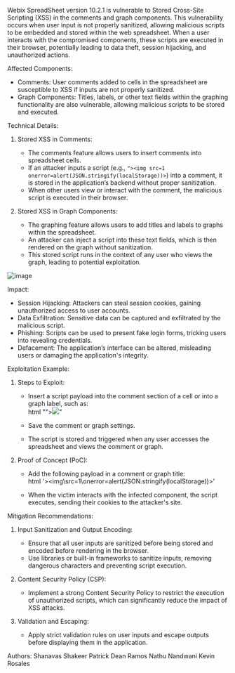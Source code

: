 Webix SpreadSheet version 10.2.1 is vulnerable to Stored Cross-Site Scripting (XSS) in the comments and graph components. This vulnerability occurs when user input is not properly sanitized, allowing malicious scripts to be embedded and stored within the web spreadsheet. When a user interacts with the compromised components, these scripts are executed in their browser, potentially leading to data theft, session hijacking, and unauthorized actions.

Affected Components:
- Comments: User comments added to cells in the spreadsheet are susceptible to XSS if inputs are not properly sanitized.
- Graph Components: Titles, labels, or other text fields within the graphing functionality are also vulnerable, allowing malicious scripts to be stored and executed.

Technical Details:

1. Stored XSS in Comments:
   - The comments feature allows users to insert comments into spreadsheet cells.
   - If an attacker inputs a script (e.g., `"><img src=1 onerror=alert(JSON.stringify(localStorage))>`) into a comment, it is stored in the application’s backend without proper sanitization.
   - When other users view or interact with the comment, the malicious script is executed in their browser.

2. Stored XSS in Graph Components:
   - The graphing feature allows users to add titles and labels to graphs within the spreadsheet.
   - An attacker can inject a script into these text fields, which is then rendered on the graph without sanitization.
   - This stored script runs in the context of any user who views the graph, leading to potential exploitation.
     
  ![image](https://github.com/user-attachments/assets/482997b8-782e-47c6-b794-0995a58d6146)


Impact:
- Session Hijacking: Attackers can steal session cookies, gaining unauthorized access to user accounts.
- Data Exfiltration: Sensitive data can be captured and exfiltrated by the malicious script.
- Phishing: Scripts can be used to present fake login forms, tricking users into revealing credentials.
- Defacement: The application’s interface can be altered, misleading users or damaging the application's integrity.

Exploitation Example:

1. Steps to Exploit:
   - Insert a script payload into the comment section of a cell or into a graph label, such as:  
    html ""><img src=1 onerror=alert(JSON.stringify(localStorage))>"
     
   - Save the comment or graph settings.
   - The script is stored and triggered when any user accesses the spreadsheet and views the comment or graph.

2. Proof of Concept (PoC):
   - Add the following payload in a comment or graph title:  
    html
     '><img\src=1\onerror=alert(JSON.stringify(localStorage))>'
     
   - When the victim interacts with the infected component, the script executes, sending their cookies to the attacker's site.

Mitigation Recommendations:

1. Input Sanitization and Output Encoding:
   - Ensure that all user inputs are sanitized before being stored and encoded before rendering in the browser.
   - Use libraries or built-in frameworks to sanitize inputs, removing dangerous characters and preventing script execution.

2. Content Security Policy (CSP):
   - Implement a strong Content Security Policy to restrict the execution of unauthorized scripts, which can significantly reduce the impact of XSS attacks.

3. Validation and Escaping:
   - Apply strict validation rules on user inputs and escape outputs before displaying them in the application.


Authors:
Shanavas Shakeer
Patrick Dean Ramos
Nathu Nandwani
Kevin Rosales
